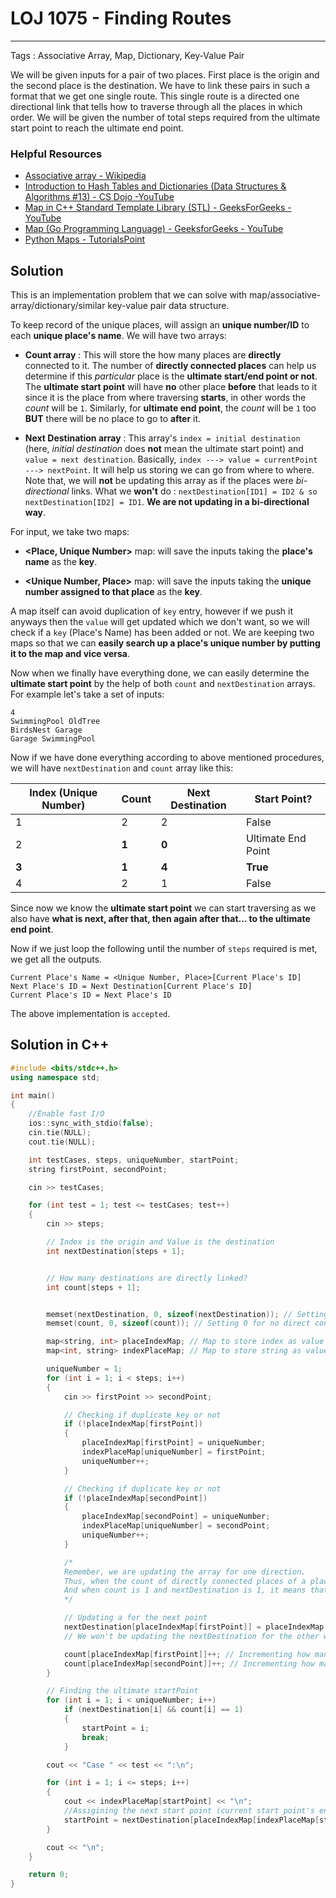 # LOJ 1075 - Finding Routes
---
Tags : Associative Array, Map, Dictionary, Key-Value Pair

We will be given inputs for a pair of two places. First place is the origin and the second place is the destination. We have to link these pairs in such a format that we get one single route. This single route is a directed one directional link that tells how to traverse through all the places in which order. We will be given the number of total steps required from the ultimate start point to reach the ultimate end point.  

### Helpful Resources
* [Associative array - Wikipedia](https://en.wikipedia.org/wiki/Associative_array "WikiPedia")
* [Introduction to Hash Tables and Dictionaries (Data Structures & Algorithms #13) - CS Dojo -YouTube](https://www.youtube.com/watch?v=sfWyugl4JWA "Maps and Hash tables")
* [Map in C++ Standard Template Library (STL) - GeeksForGeeks - YouTube](https://youtu.be/kDwXAmLz47w "C++ Programming Language Tutorial | Map in C++ STL | GeeksforGeeks")
* [Map (Go Programming Language) - GeeksforGeeks - YouTube](https://www.youtube.com/watch?v=j5KA7K0-gbY)
* [Python Maps - TutorialsPoint](https://www.tutorialspoint.com/python_data_structure/python_maps.htm "Python - Maps")

## Solution
This is an implementation problem that we can solve with map/associative-array/dictionary/similar key-value pair data structure.

To keep record of the unique places, will assign an __unique number/ID__ to each __unique place's name__. We will have two arrays:
- __Count array__ : This will store the how many places are __directly__ connected to it. The number of __directly connected places__ can help us determine if this _particular_ place is the __ultimate start/end point or not__. The __ultimate start point__ will have __no__ other place __before__ that leads to it since it is the place from where traversing __starts__, in other words the _count_ will be `1`. Similarly, for __ultimate end point__, the _count_ will be `1` too __BUT__ there will be no place to go to __after__ it.

- __Next Destination array__ : This array's `index = initial destination` (here, _initial destination_ does __not__ mean the ultimate start point) and `value = next destination`. Basically, `index ---> value = currentPoint ---> nextPoint`. It will help us storing we can go from where to where. Note that, we will __not__ be updating this array as if the places were _bi-directional_ links. What we __won't__ do : `nextDestination[ID1] = ID2 & so nextDestination[ID2] = ID1`. __We are not updating in a bi-directional way__.



For input, we take two maps:
- __<Place, Unique Number>__ map: will save the inputs taking the __place's name__ as the __key__.

- __<Unique Number, Place>__ map: will save the inputs taking the __unique number assigned to that place__ as the __key__.

A map itself can avoid duplication of `key` entry, however if we push it anyways then the `value` will get updated which we don't want, so we will check if a `key` (Place's Name) has been added or not. We are keeping two maps so that we can __easily search up a place's unique number by putting it to the map and vice versa__.

Now when we finally have everything done, we can easily determine the __ultimate start point__ by the help of both `count` and `nextDestination` arrays. For example let's take a set of inputs:

```
4
SwimmingPool OldTree
BirdsNest Garage
Garage SwimmingPool
```

Now if we have done everything according to above mentioned procedures, we will have `nextDestination` and `count` array like this:

|Index (Unique Number)|Count| Next Destination| Start Point?|
|--|--|--|--|
|1|2|2|False|
|2|__1__|__0__|Ultimate End Point|
|__3__|__1__|__4__|__True__|
|4|2|1|False|

Since now we know the __ultimate start point__ we can start traversing as we also have __what is next, after that, then again after that... to the ultimate end point__.

Now if we just loop the following until the number of `steps` required is met, we get all the outputs.
```
Current Place's Name = <Unique Number, Place>[Current Place's ID]
Next Place's ID = Next Destination[Current Place's ID]
Current Place's ID = Next Place's ID  
```
The above implementation is `accepted`.

## Solution in C++
```cpp
#include <bits/stdc++.h>
using namespace std;

int main()
{
    //Enable fast I/O
    ios::sync_with_stdio(false);
    cin.tie(NULL);
    cout.tie(NULL);

    int testCases, steps, uniqueNumber, startPoint;
    string firstPoint, secondPoint;

    cin >> testCases;

    for (int test = 1; test <= testCases; test++)
    {
        cin >> steps;

        // Index is the origin and Value is the destination
        int nextDestination[steps + 1];


        // How many destinations are directly linked?
        int count[steps + 1];


        memset(nextDestination, 0, sizeof(nextDestination)); // Setting to 0 for false
        memset(count, 0, sizeof(count)); // Setting 0 for no direct connections

        map<string, int> placeIndexMap; // Map to store index as value
        map<int, string> indexPlaceMap; // Map to store string as value

        uniqueNumber = 1;
        for (int i = 1; i < steps; i++)
        {
            cin >> firstPoint >> secondPoint;

            // Checking if duplicate key or not
            if (!placeIndexMap[firstPoint])
            {
                placeIndexMap[firstPoint] = uniqueNumber;
                indexPlaceMap[uniqueNumber] = firstPoint;
                uniqueNumber++;
            }

            // Checking if duplicate key or not
            if (!placeIndexMap[secondPoint])
            {
                placeIndexMap[secondPoint] = uniqueNumber;
                indexPlaceMap[uniqueNumber] = secondPoint;
                uniqueNumber++;
            }

            /*
            Remember, we are updating the array for one direction.
            Thus, when the count of directly connected places of a place is 1 but nextDestination array has 0 for that uniqueNumber, means that the place is the ultimate end point.
            And when count is 1 and nextDestination is 1, it means that it is the ultimate start point.
            */

            // Updating a for the next point
            nextDestination[placeIndexMap[firstPoint]] = placeIndexMap[secondPoint];
            // We won't be updating the nextDestination for the other way around

            count[placeIndexMap[firstPoint]]++; // Incrementing how many places are directly linked
            count[placeIndexMap[secondPoint]]++; // Incrementing how many places are directly linked
        }

        // Finding the ultimate startPoint
        for (int i = 1; i < uniqueNumber; i++)
            if (nextDestination[i] && count[i] == 1)
            {
                startPoint = i;
                break;
            }

        cout << "Case " << test << ":\n";

        for (int i = 1; i <= steps; i++)
        {
            cout << indexPlaceMap[startPoint] << "\n";
            //Assigining the next start point (current start point's end point)
            startPoint = nextDestination[placeIndexMap[indexPlaceMap[startPoint]]];
        }

        cout << "\n";
    }

    return 0;
}
```
